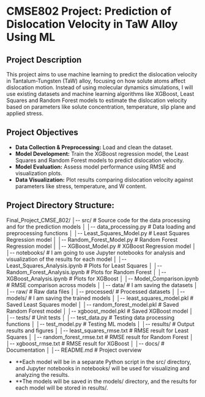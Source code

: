 # CMSE802 Project: Prediction of Dislocation Velocity in TaW Alloy Using ML

## Project Description

This project aims to use machine learning to predict the dislocation velocity in Tantalum-Tungsten (TaW) alloy, focusing on how solute atoms affect dislocation motion. Instead of using molecular dynamics simulations, I will use existing datasets and machine learning algorithms like XGBoost, Least Squares and Random Forest models to estimate the dislocation velocity based on parameters like solute concentration, temperature, slip plane and applied stress.

## Project Objectives

- **Data Collection & Preprocessing:** Load and clean the dataset.
- **Model Development:** Train the XGBoost regression model, the Least Squares and Random Forest models to predict dislocation velocity.
- **Model Evaluation:** Assess model performance using RMSE and visualization plots.
- **Data Visualization:** Plot results comparing dislocation velocity against parameters like stress, temperature, and W content.

## Project Directory Structure:

Final_Project_CMSE_802/
│-- src/                   # Source code for the data processing and for the prediction models
│   │-- data_processing.py  # Data loading and preprocessing functions
│   │-- Least_Squares_Model.py  # Least Squares Regression model
│   │-- Random_Forest_Model.py  # Random Forest Regression model
│   │-- XGBoost_Model.py  # XGBoost Regression model
│
│-- notebooks/              # I am going to use Jupyter notebooks for analysis and visualization of the results for each model
│   │-- Least_Squares_Analysis.ipynb  # Plots for Least Squares
│   │-- Random_Forest_Analysis.ipynb  # Plots for Random Forest
│   │-- XGBoost_Analysis.ipynb  # Plots for XGBoost
│   │-- Model_Comparison.ipynb  # RMSE comparison across models
│
│-- data/                   # I am saving the datasets
│   │-- raw/                # Raw data files
│   │-- processed/          # Processed datasets
│
│-- models/                 # I am saving the trained models 
│   │-- least_squares_model.pkl  # Saved Least Squares model
│   │-- random_forest_model.pkl  # Saved Random Forest model
│   │-- xgboost_model.pkl  # Saved XGBoost model
│
│-- tests/                  # Unit tests
│   │-- test_data.py        # Testing data processing functions
│   │-- test_model.py       # Testing ML models
│
│-- results/                # Output results and figures
│   │-- least_squares_rmse.txt  # RMSE result for Least Squares
│   │-- random_forest_rmse.txt  # RMSE result for Random Forest
│   │-- xgboost_rmse.txt  # RMSE result for XGBoost
│
│-- docs/                   # Documentation
│   │-- README.md           # Project overview

- **Each model will be in a separate Python script in the src/ directory, and Jupyter notebooks in notebooks/ will be used for visualizing and analyzing the results. 
- **The models will be saved in the models/ directory, and the results for each model will be stored in results/.
